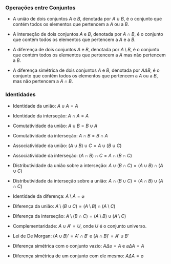 ### Operações entre Conjuntos

- A união de dois conjuntos $A$ e $B$, denotada por $A \cup B$, é o conjunto que contém todos os elementos que pertencem a $A$ ou a $B$.

- A interseção de dois conjuntos $A$ e $B$, denotada por $A \cap B$, é o conjunto que contém todos os elementos que pertencem a $A$ e a $B$.

- A diferença de dois conjuntos $A$ e $B$, denotada por $A \setminus B$, é o conjunto que contém todos os elementos que pertencem a $A$ mas não pertencem a $B$.

- A diferença simétrica de dois conjuntos $A$ e $B$, denotada por $A \Delta B$, é o conjunto que contém todos os elementos que pertencem a $A$ ou a $B$, mas não pertencem a $A \cap B$.

### Identidades

- Identidade da união: $A \cup A = A$

- Identidade da interseção: $A \cap A = A$

- Comutatividade da união: $A \cup B = B \cup A$

- Comutatividade da interseção: $A \cap B = B \cap A$

- Associatividade da união: $(A \cup B) \cup C = A \cup (B \cup C)$

- Associatividade da interseção: $(A \cap B) \cap C = A \cap (B \cap C)$

- Distributividade da união sobre a interseção: $A \cup (B \cap C) = (A \cup B) \cap (A \cup C)$

- Distributividade da interseção sobre a união: $A \cap (B \cup C) = (A \cap B) \cup (A \cap C)$

- Identidade da diferença: $A \setminus A = \varnothing$

- Diferença da união: $A \setminus (B \cup C) = (A \setminus B) \cap (A \setminus C)$

- Diferença da interseção: $A \setminus (B \cap C) = (A \setminus B) \cup (A \setminus C)$

- Complementaridade: $A \cup A' = U$, onde $U$ é o conjunto universo.

- Lei de De Morgan: $(A \cup B)' = A' \cap B'$ e $(A \cap B)' = A' \cup B'$

- Diferença simétrica com o conjunto vazio: $A \Delta \varnothing = A$ e $\varnothing \Delta A = A$ 

- Diferença simétrica de um conjunto com ele mesmo: $A \Delta A = \varnothing$
